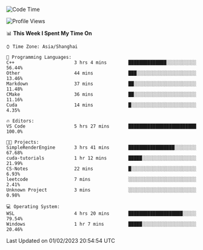 <!--START_SECTION:waka-->
![Code Time](http://img.shields.io/badge/Code%20Time-621%20hrs%2031%20mins-blue)

![Profile Views](http://img.shields.io/badge/Profile%20Views-2-blue)

📊 **This Week I Spent My Time On** 

```text
⌚︎ Time Zone: Asia/Shanghai

💬 Programming Languages: 
C++                      3 hrs 4 mins        ██████████████░░░░░░░░░░░   56.44% 
Other                    44 mins             ███░░░░░░░░░░░░░░░░░░░░░░   13.46% 
Markdown                 37 mins             ██░░░░░░░░░░░░░░░░░░░░░░░   11.48% 
CMake                    36 mins             ██░░░░░░░░░░░░░░░░░░░░░░░   11.16% 
Cuda                     14 mins             █░░░░░░░░░░░░░░░░░░░░░░░░   4.35%

🔥 Editors: 
VS Code                  5 hrs 27 mins       █████████████████████████   100.0%

🐱‍💻 Projects: 
SimpleRenderEngine       3 hrs 41 mins       █████████████████░░░░░░░░   67.68% 
cuda-tutorials           1 hr 12 mins        █████░░░░░░░░░░░░░░░░░░░░   21.99% 
CS-Notes                 22 mins             █░░░░░░░░░░░░░░░░░░░░░░░░   6.93% 
leetcode                 7 mins              ░░░░░░░░░░░░░░░░░░░░░░░░░   2.41% 
Unknown Project          3 mins              ░░░░░░░░░░░░░░░░░░░░░░░░░   0.98%

💻 Operating System: 
WSL                      4 hrs 20 mins       ████████████████████░░░░░   79.54% 
Windows                  1 hr 7 mins         █████░░░░░░░░░░░░░░░░░░░░   20.46%

```


 Last Updated on 01/02/2023 20:54:54 UTC
<!--END_SECTION:waka-->